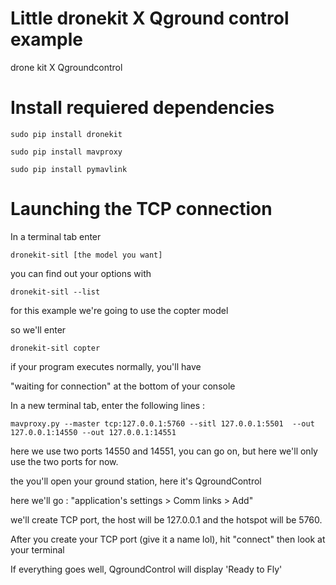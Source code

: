 # Little dronekit X Qground control example
drone kit X Qgroundcontrol 

# Install requiered dependencies 

``sudo pip install dronekit``

``sudo pip install mavproxy``

``sudo pip install pymavlink ``

# Launching the TCP connection 

In a terminal tab enter

``dronekit-sitl [the model you want] ``

you can find out your options with 

``dronekit-sitl --list `` 

for this example we're going to use the copter model

so we'll enter 

`` dronekit-sitl copter ``

if your program executes normally, you'll have 

"waiting for connection" at the bottom of your console 

In a new terminal tab, enter the following lines :

``mavproxy.py --master tcp:127.0.0.1:5760 --sitl 127.0.0.1:5501  --out 127.0.0.1:14550 --out 127.0.0.1:14551``

here we use two ports 14550 and 14551, you can go on, but here we'll only use the two ports for now. 

the you'll open your ground station, here it's QgroundControl 

here we'll go : "application's settings > Comm links > Add" 

we'll create TCP port, the host will be 127.0.0.1 and the hotspot will be 5760.

After you create your TCP port (give it a name lol), hit "connect" then look at your terminal

If everything goes well, QgroundControl will display 'Ready to Fly'
